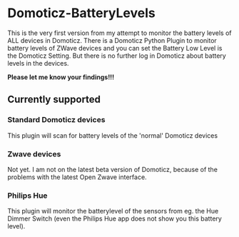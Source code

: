 # Domoticz-BatteryLevels

This is the very first version from my attempt to monitor the battery levels of ALL devices in Domoticz. There is a Domoticz Python Plugin to monitor battery levels of ZWave devices and you can set the Battery Low Level is the Domoticz Setting. But there is no further log in Domoticz about battery levels in the devices.

**Please let me know your findings!!!**

## Currently supported

### Standard Domoticz devices
This plugin will scan for battery levels of the 'normal' Domoticz devices

### Zwave devices
Not yet. I am not on the latest beta version of Domoticz, because of the problems with the latest Open Zwave interface.

### Philips Hue
This plugin will monitor the batterylevel of the sensors from eg. the Hue Dimmer Switch (even the Philips Hue app does not show you this battery level).